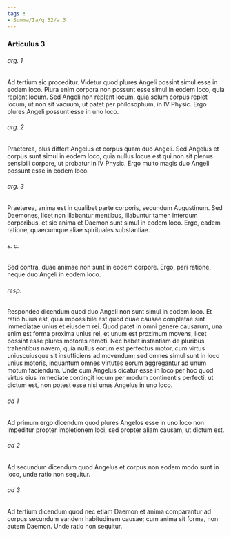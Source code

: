 ```yaml
---
tags : 
- Summa/Ia/q.52/a.3
---
```


### Articulus 3

###### arg. 1
Ad tertium sic proceditur. Videtur quod plures Angeli possint simul esse in eodem loco. Plura enim corpora non possunt esse simul in eodem loco, quia replent locum. Sed Angeli non replent locum, quia solum corpus replet locum, ut non sit vacuum, ut patet per philosophum, in IV Physic. Ergo plures Angeli possunt esse in uno loco.

###### arg. 2
Praeterea, plus differt Angelus et corpus quam duo Angeli. Sed Angelus et corpus sunt simul in eodem loco, quia nullus locus est qui non sit plenus sensibili corpore, ut probatur in IV Physic. Ergo multo magis duo Angeli possunt esse in eodem loco.

###### arg. 3
Praeterea, anima est in qualibet parte corporis, secundum Augustinum. Sed Daemones, licet non illabantur mentibus, illabuntur tamen interdum corporibus, et sic anima et Daemon sunt simul in eodem loco. Ergo, eadem ratione, quaecumque aliae spirituales substantiae.

###### s. c.
Sed contra, duae animae non sunt in eodem corpore. Ergo, pari ratione, neque duo Angeli in eodem loco.

###### resp.
Respondeo dicendum quod duo Angeli non sunt simul in eodem loco. Et ratio huius est, quia impossibile est quod duae causae completae sint immediatae unius et eiusdem rei. Quod patet in omni genere causarum, una enim est forma proxima unius rei, et unum est proximum movens, licet possint esse plures motores remoti. Nec habet instantiam de pluribus trahentibus navem, quia nullus eorum est perfectus motor, cum virtus uniuscuiusque sit insufficiens ad movendum; sed omnes simul sunt in loco unius motoris, inquantum omnes virtutes eorum aggregantur ad unum motum faciendum. Unde cum Angelus dicatur esse in loco per hoc quod virtus eius immediate contingit locum per modum continentis perfecti, ut dictum est, non potest esse nisi unus Angelus in uno loco.

###### ad 1
Ad primum ergo dicendum quod plures Angelos esse in uno loco non impeditur propter impletionem loci, sed propter aliam causam, ut dictum est.

###### ad 2
Ad secundum dicendum quod Angelus et corpus non eodem modo sunt in loco, unde ratio non sequitur.

###### ad 3
Ad tertium dicendum quod nec etiam Daemon et anima comparantur ad corpus secundum eandem habitudinem causae; cum anima sit forma, non autem Daemon. Unde ratio non sequitur.

